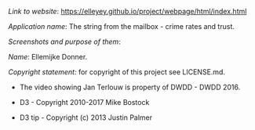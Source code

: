 *Link to website*: https://elleyey.github.io/project/webpage/html/index.html

*Application name*: The string from the mailbox - crime rates and trust.

*Screenshots and purpose of them*:

*Name*: Ellemijke Donner.

*Copyright statement:* for copyright of this project see LICENSE.md.

- The video showing Jan Terlouw is property of DWDD - DWDD 2016.

- D3 - Copyright 2010-2017 Mike Bostock

- D3 tip - Copyright (c) 2013 Justin Palmer
